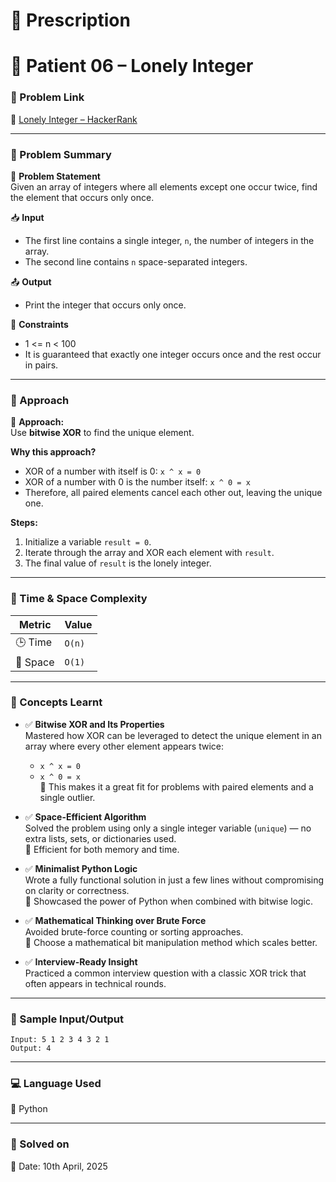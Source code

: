 # 📜 Prescription

# 💊 Patient 06 – Lonely Integer

### 📌 Problem Link  
🔗 [Lonely Integer – HackerRank](https://www.hackerrank.com/challenges/one-month-preparation-kit-lonely-integer/problem?isFullScreen=true&h_l=interview&playlist_slugs%5B%5D=preparation-kits&playlist_slugs%5B%5D=one-month-preparation-kit&playlist_slugs%5B%5D=one-month-week-one)

---

### 🧠 Problem Summary

🧮 **Problem Statement**  
Given an array of integers where all elements except one occur twice, find the element that occurs only once.

📥 **Input**  
- The first line contains a single integer, `n`, the number of integers in the array.  
- The second line contains `n` space-separated integers.

📤 **Output**  
- Print the integer that occurs only once.

📌 **Constraints**  
- 1 <= n < 100  
- It is guaranteed that exactly one integer occurs once and the rest occur in pairs.

---

### 🚀 Approach

📌 **Approach:**  
Use **bitwise XOR** to find the unique element.

**Why this approach?**  
- XOR of a number with itself is 0: `x ^ x = 0`  
- XOR of a number with 0 is the number itself: `x ^ 0 = x`  
- Therefore, all paired elements cancel each other out, leaving the unique one.

**Steps:**  
1. Initialize a variable `result = 0`.  
2. Iterate through the array and XOR each element with `result`.  
3. The final value of `result` is the lonely integer.

---

### 🧮 Time & Space Complexity

| Metric        | Value     |
|---------------|-----------|
| 🕒 Time        | `O(n)`    |  
| 🧠 Space       | `O(1)`    |

---

### 📘 Concepts Learnt

- ✅ **Bitwise XOR and Its Properties**  
  Mastered how XOR can be leveraged to detect the unique element in an array where every other element appears twice:
  - `x ^ x = 0`
  - `x ^ 0 = x`  
  📌 This makes it a great fit for problems with paired elements and a single outlier.

- ✅ **Space-Efficient Algorithm**  
  Solved the problem using only a single integer variable (`unique`) — no extra lists, sets, or dictionaries used.  
  📌 Efficient for both memory and time.

- ✅ **Minimalist Python Logic**  
  Wrote a fully functional solution in just a few lines without compromising on clarity or correctness.  
  📌 Showcased the power of Python when combined with bitwise logic.

- ✅ **Mathematical Thinking over Brute Force**  
  Avoided brute-force counting or sorting approaches.  
  📌 Choose a mathematical bit manipulation method which scales better.

- ✅ **Interview-Ready Insight**  
  Practiced a common interview question with a classic XOR trick that often appears in technical rounds.

---

### 🧪 Sample Input/Output

```
Input: 5 1 2 3 4 3 2 1
Output: 4

```

---

### 💻 Language Used  
💬 Python

---

### 📅 Solved on  
📆 Date: 10th April, 2025

